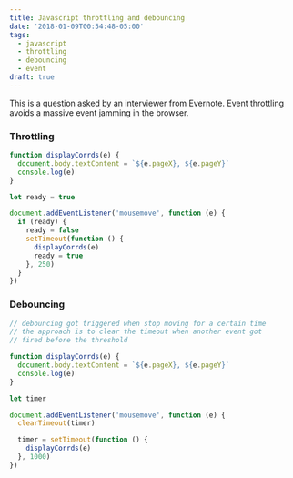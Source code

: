 ```yaml
---
title: Javascript throttling and debouncing
date: '2018-01-09T00:54:48-05:00'
tags:
  - javascript
  - throttling
  - debouncing
  - event
draft: true
---
```


This is a question asked by an interviewer from Evernote. Event throttling avoids a massive event jamming in the browser.

### Throttling

```js
function displayCorrds(e) {
  document.body.textContent = `${e.pageX}, ${e.pageY}`
  console.log(e)
}

let ready = true

document.addEventListener('mousemove', function (e) {
  if (ready) {
    ready = false
    setTimeout(function () {
      displayCorrds(e)
      ready = true
    }, 250)
  }
})
```

### Debouncing

```js
// debouncing got triggered when stop moving for a certain time
// the approach is to clear the timeout when another event got
// fired before the threshold

function displayCorrds(e) {
  document.body.textContent = `${e.pageX}, ${e.pageY}`
  console.log(e)
}

let timer

document.addEventListener('mousemove', function (e) {
  clearTimeout(timer)

  timer = setTimeout(function () {
    displayCorrds(e)
  }, 1000)
})
```
